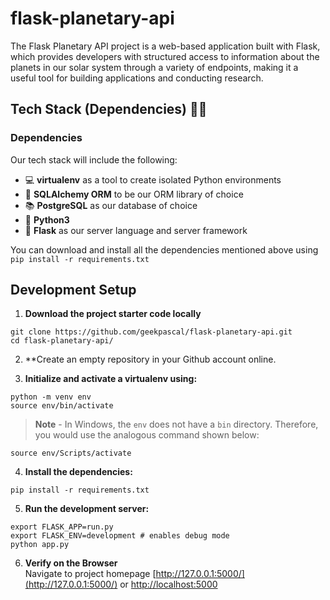 # flask-planetary-api
The Flask Planetary API project is a web-based application built with Flask, which provides developers with structured access to information about the planets in our solar system through a variety of endpoints, making it a useful tool for building applications and conducting research.

## Tech Stack (Dependencies) 👩‍💻 

### Dependencies 
Our tech stack will include the following:
 * 💻 **virtualenv** as a tool to create isolated Python environments
 * 🛅 **SQLAlchemy ORM** to be our ORM library of choice
 * 📚 **PostgreSQL** as our database of choice
 * 🐍 **Python3** 
 * 🧪 **Flask** as our server language and server framework
 
You can download and install all the dependencies mentioned above using `pip install -r requirements.txt` 

## Development Setup 
1. **Download the project starter code locally**
```
git clone https://github.com/geekpascal/flask-planetary-api.git
cd flask-planetary-api/ 
```

2. **Create an empty repository in your Github account online.

3. **Initialize and activate a virtualenv using:**

```
python -m venv env
source env/bin/activate  
```
>**Note** - In Windows, the `env` does not have a `bin` directory. Therefore, you would use the analogous command shown below:
```
source env/Scripts/activate
```

4. **Install the dependencies:** 
```
pip install -r requirements.txt
```

5. **Run the development server:**
```
export FLASK_APP=run.py
export FLASK_ENV=development # enables debug mode
python app.py
```

6. **Verify on the Browser**<br>
Navigate to project homepage [http://127.0.0.1:5000/](http://127.0.0.1:5000/) or [http://localhost:5000](http://localhost:5000)
